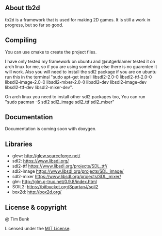 ## About tb2d

tb2d is a framework that is used for making 2D games. It is still a work in progress, but so far so good.

## Compiling

You can use cmake to create the project files.

I have only tested my framework on ubuntu and @rutgerklamer tested it on arch linux for me, so if you are using something else there is no guarentee it will work.
Also you will need to install the sdl2 package if you are on ubuntu run this in the terminal
"sudo apt-get install libsdl2-2.0-0 libsdl2-ttf-2.0-0 libsdl2-image-2.0-0 libsdl2-mixer-2.0-0 libsdl2-dev libsdl2-image-dev libsdl2-ttf-dev libsdl2-mixer-dev".

On arch linux you need to install other sdl2 packages too, You can run "sudo pacman -S sdl2 sdl2_image sdl2_ttf sdl2_mixer"

## Documentation

Documentation is coming soon with doxygen.

## Libraries

- glew: <http://glew.sourceforge.net/>
- sdl2: <https://www.libsdl.org/>
- sdl2-ttf <https://www.libsdl.org/projects/SDL_ttf/>
- sdl2-image <https://www.libsdl.org/projects/SDL_image/>
- sdl2-mixer <https://www.libsdl.org/projects/SDL_mixer/>
- glm: <http://glm.g-truc.net/0.9.8/index.html>
- SOIL2: <https://bitbucket.org/SpartanJ/soil2>
- box2d: <http://box2d.org/>

## License & copyright

@ Tim Bunk

Licensed under the [MIT License](LICENSE).
